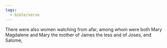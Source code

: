 ```yaml
---
tags:
  - bible/verse
---
```

There were also women watching from afar, among whom were both Mary Magdalene and Mary the mother of James the less and of Joses, and Salome;